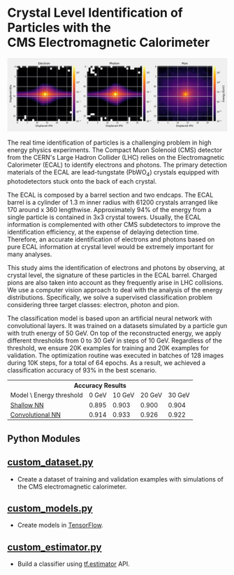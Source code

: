 # Crystal Level Identification of Particles with the <br/> CMS Electromagnetic Calorimeter
![](notebooks/image.png)

The real time identification of particles is a challenging problem in high energy physics experiments.
The Compact Muon Solenoid (CMS) detector from the CERN's Large Hadron Collider (LHC) relies on the Electromagnetic
Calorimeter (ECAL) to identify electrons and photons. The primary detection materials of the ECAL are lead-tungstate
(PbWO<sub>4</sub>) crystals equipped with photodetectors stuck onto the back of each crystal.

The ECAL is composed by a barrel section and two endcaps. The ECAL barrel is a cylinder of 1.3 m inner radius
with 61200 crystals arranged like 170 around x 360 lengthwise. Approximately 94% of the energy from a single particle is
contained in 3x3 crystal towers. Usually, the ECAL information is complemented with other CMS subdetectors to
improve the identification efficiency, at the expense of delaying detection time. Therefore, an accurate identification
of electrons and photons based on pure ECAL information at crystal level would be extremely important for many analyses.

This study aims the identification of electrons and photons by observing, at crystal level, the signature of
these particles in the ECAL barrel. Charged pions are also taken into account as they frequently
arise in LHC collisions. We use a computer vision approach to deal with the analysis of the energy distributions.
Specifically, we solve a supervised classification problem considering three target classes: electron,
photon and pion.

The classification model is based upon an artificial neural network with convolutional layers.
It was trained on a datasets simulated by a particle gun with truth energy of 50 GeV.
On top of the reconstructed energy, we apply different thresholds from 0 to 30 GeV in steps of 10 GeV.
Regardless of the threshold, we ensure 20K examples for training and 20K examples for validation.
The optimization routine was executed in batches of 128 images during 10K steps, for a total of 64 epochs.
As a result, we achieved a classification accuracy of 93% in the best scenario.

<table>
  <tr>
    <th colspan="6"><span style="font-weight:bold">Accuracy Results</span></th>
  </tr>
  <tr>
    <td>Model \ Energy threshold</td>
    <td>0 GeV</td>
    <td>10 GeV</td>
    <td>20 GeV</td>
    <td>30 GeV</td>
  </tr>
  <tr>
    <td><a href="https://github.com/jruizvar/ml-physics/blob/master/python/custom_models.py#L6-L21">Shallow NN</a></td>
    <td>0.895</td>
    <td>0.903</td>
    <td>0.900</td>
    <td>0.904</td>
  </tr>
  <tr>
    <td><a href="https://github.com/jruizvar/ml-physics/blob/master/python/custom_models.py#L24-L59">Convolutional NN</a></td>
    <td>0.914</td>
    <td>0.933</td>
    <td>0.926</td>
    <td>0.922</td>
  </tr>
</table>

## Python Modules

## [custom_dataset.py](python/custom_dataset.py)
- Create a dataset of training and validation examples with simulations of the CMS electromagnetic calorimeter.

## [custom_models.py](python/custom_models.py)
- Create models in [TensorFlow](https://www.tensorflow.org).

## [custom_estimator.py](python/custom_estimator.py)
- Build a classifier using [tf.estimator](https://www.tensorflow.org/api_docs/python/tf/estimator) API.
